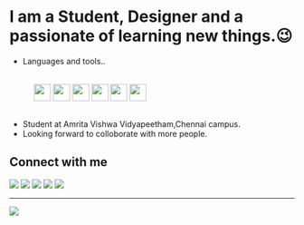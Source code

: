 <html>
<body>
    <h1>I am a Student, Designer and a passionate of learning new things.&#128521;</h1>
    <ul>
        <li>Languages and tools..</li><br>
        <div class="my-workings" style="display:flex;margin:15px;">
           &nbsp;<a href="https://html.com/" target="_blank"><img width="30" height="30" src="https://img.icons8.com/color/48/000000/html-5--v1.png"/></a>
           &nbsp;<a href="https://www.w3.org/Style/CSS/Overview.en.html" target="_blank"><img width="30" height="30" src="https://img.icons8.com/color/48/000000/css3.png"/></a>
           &nbsp;<a href="https://www.javascript.com/" target="_blank"><img width="30" height="30" src="https://img.icons8.com/dusk/48/000000/javascript-logo.png"/></a>
           &nbsp;<a href="https://www.javascript.com/" target="_blank"><img width="30" height="30" src="https://img.icons8.com/color/48/000000/django.png"/></a>
           &nbsp;<a href="https://reactjs.org/" target="_blank"><img width="30" height="30" src="https://img.icons8.com/nolan/64/react-native.png"/></a>
            &nbsp;<a href="https://vuejs.org/" target="_blank"><img width="30" height="30" src="https://img.icons8.com/color/48/000000/vue-js.png"/></a>
        </div><br>
        <li>Student at Amrita Vishwa Vidyapeetham,Chennai campus.</li>
        <li>Looking forward to colloborate with more people.</li>
    </ul>
        <h2>Connect with me</h2>
        <div>
            <span><a href="https://www.instagram.com/cool_man_vk/"><img src="https://img.icons8.com/color/48/000000/instagram-new--v1.png"></a></span>
            <span><a href="https://github.com/cool-man-vk"><img src="https://img.icons8.com/color/48/000000/github--v1.png"></a></span>
            <span><a href="https://www.facebook.com/profile.php?id=100025874076108"><img src="https://img.icons8.com/color/48/000000/facebook-new.png"></a></span>
            <span><a href="https://twitter.com/Vignesh73650504"><img src="https://img.icons8.com/color/48/000000/twitter--v1.png"/></a></span>
            <span><a href="https://www.linkedin.com/in/vignesh-kumar-8101581b0/https://www.linkedin.com/in/vignesh-kumar-8101581b0/"><img src="https://img.icons8.com/color/48/000000/linkedin.png"/></a></span>
        </div><hr>
    <img src="https://github-readme-stats.vercel.app/api?username=cool-man-vk&show_icons=true&theme=dark">
</body>
</html>
